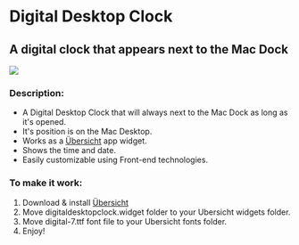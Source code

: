 # Digital Desktop Clock
## A digital clock that appears next to the Mac Dock

![](https://i.imgur.com/K8ZhrwA.png)

### Description:
* A Digital Desktop Clock that will always next to the Mac Dock as long as it's opened.
* It's position is on the Mac Desktop.
* Works as a [Übersicht](http://tracesof.net/uebersicht/) app widget.
* Shows the time and date.
* Easily customizable using Front-end technologies.

### To make it work:
1. Download & install [Übersicht](http://tracesof.net/uebersicht/)
2. Move digitaldesktopclock.widget folder to your Ubersicht widgets folder.
3. Move digital-7.ttf font file to your Ubersicht fonts folder.
4. Enjoy!
